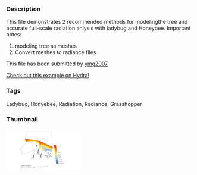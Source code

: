 ### Description 
This file demonstrates 2 recommended methods  for modelingthe tree and accurate full-scale radiation anlysis with ladybug and Honeybee.
Important notes:
1. modeling tree as meshes 
2. Convert meshes to radiance files

This file has been submitted by [ymg2007](https://github.com/ymg2007)

[Check out this example on Hydra!](http://hydrashare.github.io/hydra/viewer?owner=ymg2007&fork=hydra&id=Modeling_Tree_In_Radiation_Analysis__Using_Two_Methods)
### Tags 
Ladybug, Honyebee, Radiation, Radiance, Grasshopper
### Thumbnail 
![Screenshot](https://raw.githubusercontent.com/ymg2007/hydra/master/Modeling_Tree_In_Radiation_Analysis__Using_Two_Methods/thumbnail.png)
